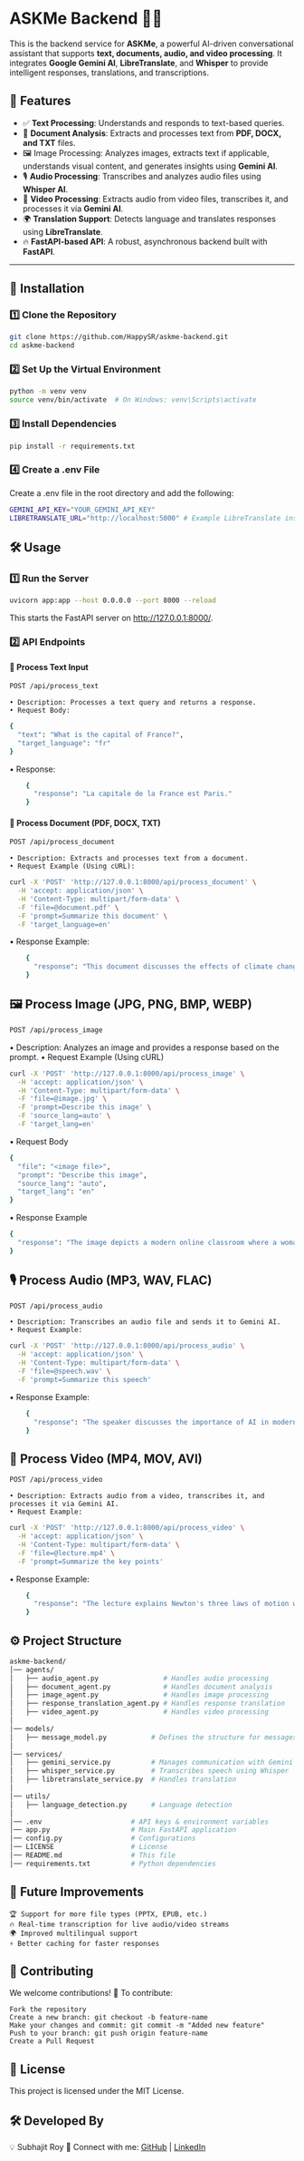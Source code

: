 # **ASKMe Backend** 🧠💬  

This is the backend service for **ASKMe**, a powerful AI-driven conversational assistant that supports **text, documents, audio, and video processing**. It integrates **Google Gemini AI**, **LibreTranslate**, and **Whisper** to provide intelligent responses, translations, and transcriptions.

## 🚀 Features  
- ✅ **Text Processing**: Understands and responds to text-based queries.  
- 📄 **Document Analysis**: Extracts and processes text from **PDF, DOCX, and TXT** files.  
- 🖼 Image Processing: Analyzes images, extracts text if applicable, understands visual content, and generates insights using **Gemini AI**.
- 🎙 **Audio Processing**: Transcribes and analyzes audio files using **Whisper AI**.  
- 🎥 **Video Processing**: Extracts audio from video files, transcribes it, and processes it via **Gemini AI**.  
- 🌍 **Translation Support**: Detects language and translates responses using **LibreTranslate**.  
- 🔥 **FastAPI-based API**: A robust, asynchronous backend built with **FastAPI**.  

---

## 📌 **Installation**  

### 1️⃣ **Clone the Repository**  
```bash
git clone https://github.com/HappySR/askme-backend.git
cd askme-backend
```

### 2️⃣ Set Up the Virtual Environment

```bash
python -m venv venv
source venv/bin/activate  # On Windows: venv\Scripts\activate
```

### 3️⃣ Install Dependencies

```bash
pip install -r requirements.txt
```

### 4️⃣ Create a .env File

Create a .env file in the root directory and add the following:

```bash
GEMINI_API_KEY="YOUR_GEMINI_API_KEY"
LIBRETRANSLATE_URL="http://localhost:5000" # Example LibreTranslate instance
```

## 🛠 Usage
### 1️⃣ Run the Server

```bash
uvicorn app:app --host 0.0.0.0 --port 8000 --reload
```

This starts the FastAPI server on http://127.0.0.1:8000/.
### 2️⃣ API Endpoints
#### 📌 Process Text Input

```bash
POST /api/process_text
```

    • Description: Processes a text query and returns a response.
    • Request Body:

```bash
{
  "text": "What is the capital of France?",
  "target_language": "fr"
}
```

• Response:

```bash
    {
      "response": "La capitale de la France est Paris."
    }
```

#### 📌 Process Document (PDF, DOCX, TXT)

```bash
POST /api/process_document
```

    • Description: Extracts and processes text from a document.
    • Request Example (Using cURL):

```bash
curl -X 'POST' 'http://127.0.0.1:8000/api/process_document' \
  -H 'accept: application/json' \
  -H 'Content-Type: multipart/form-data' \
  -F 'file=@document.pdf' \
  -F 'prompt=Summarize this document' \
  -F 'target_language=en'
```

• Response Example:

```bash
    {
      "response": "This document discusses the effects of climate change on global agriculture."
    }
```

## 🖼 Process Image (JPG, PNG, BMP, WEBP)

```bash
POST /api/process_image
```

• Description: Analyzes an image and provides a response based on the prompt.
• Request Example (Using cURL)

```bash
curl -X 'POST' 'http://127.0.0.1:8000/api/process_image' \
  -H 'accept: application/json' \
  -H 'Content-Type: multipart/form-data' \
  -F 'file=@image.jpg' \
  -F 'prompt=Describe this image' \
  -F 'source_lang=auto' \
  -F 'target_lang=en'
```

• Request Body

```bash
{
  "file": "<image file>",
  "prompt": "Describe this image",
  "source_lang": "auto",
  "target_lang": "en"
}
```

• Response Example

```bash
{
  "response": "The image depicts a modern online classroom where a woman is teaching students via a laptop."
}
```

## 🎙 Process Audio (MP3, WAV, FLAC)

```bash
POST /api/process_audio
```

    • Description: Transcribes an audio file and sends it to Gemini AI.
    • Request Example:

```bash
curl -X 'POST' 'http://127.0.0.1:8000/api/process_audio' \
  -H 'accept: application/json' \
  -H 'Content-Type: multipart/form-data' \
  -F 'file=@speech.wav' \
  -F 'prompt=Summarize this speech'
```

• Response Example:

```bash
    {
      "response": "The speaker discusses the importance of AI in modern education."
    }
```

## 🎥 Process Video (MP4, MOV, AVI)

```bash
POST /api/process_video
```

    • Description: Extracts audio from a video, transcribes it, and processes it via Gemini AI.
    • Request Example:

```bash
curl -X 'POST' 'http://127.0.0.1:8000/api/process_video' \
  -H 'accept: application/json' \
  -H 'Content-Type: multipart/form-data' \
  -F 'file=@lecture.mp4' \
  -F 'prompt=Summarize the key points'
```

• Response Example:

```bash
    {
      "response": "The lecture explains Newton's three laws of motion with examples."
    }
```

## ⚙️ Project Structure

```bash
askme-backend/
│── agents/
│   ├── audio_agent.py                # Handles audio processing
│   ├── document_agent.py             # Handles document analysis
│   ├── image_agent.py                # Handles image processing
│   ├── response_translation_agent.py # Handles response translation
│   ├── video_agent.py                # Handles video processing
│
│── models/
│   ├── message_model.py           # Defines the structure for messages in AI-user communication
│
│── services/
│   ├── gemini_service.py          # Manages communication with Gemini AI
│   ├── whisper_service.py         # Transcribes speech using Whisper
│   ├── libretranslate_service.py  # Handles translation
│
│── utils/
│   ├── language_detection.py      # Language detection
│
│── .env                      # API keys & environment variables
│── app.py                    # Main FastAPI application
│── config.py                 # Configurations
│── LICENSE                   # License
│── README.md                 # This file
│── requirements.txt          # Python dependencies
```

## 🎯 Future Improvements

    🏆 Support for more file types (PPTX, EPUB, etc.)
    🔥 Real-time transcription for live audio/video streams
    🌍 Improved multilingual support
    ⚡ Better caching for faster responses

## 🤝 Contributing

We welcome contributions! 🎉
To contribute:

    Fork the repository
    Create a new branch: git checkout -b feature-name
    Make your changes and commit: git commit -m "Added new feature"
    Push to your branch: git push origin feature-name
    Create a Pull Request

## 📜 License

This project is licensed under the MIT License.
## 🛠 Developed By

💡 Subhajit Roy
🚀 Connect with me: [GitHub](https://github.com/HappySR) | [LinkedIn](www.linkedin.com/in/subhajit-roy-dev)
